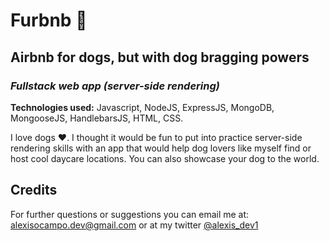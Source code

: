# Furbnb :dog:
## Airbnb for dogs, but with dog bragging powers 
### *Fullstack web app (server-side rendering)*
**Technologies used:** Javascript, NodeJS, ExpressJS, MongoDB, MongooseJS, HandlebarsJS, HTML, CSS.

I love dogs :heart:. I thought it would be fun to put into practice server-side rendering skills with an app that would help dog lovers like myself find or host cool daycare locations. You can also showcase your dog to the world.

## Credits

For further questions or suggestions you can email me at: [alexisocampo.dev@gmail.com](mailto:alexisocampo.dev@gmail.com) or at my twitter [@alexis_dev1](https://twitter.com/alexis_dev1)
